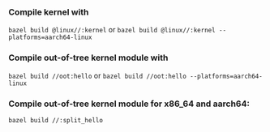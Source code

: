 ### Compile kernel with
`bazel build @linux//:kernel`
or
`bazel build @linux//:kernel --platforms=aarch64-linux`

### Compile out-of-tree kernel module with
`bazel build //oot:hello`
or
`bazel build //oot:hello --platforms=aarch64-linux`

### Compile out-of-tree kernel module for x86_64 and aarch64:
`bazel build //:split_hello`

